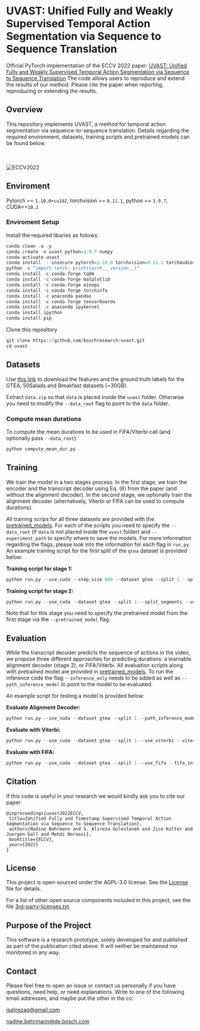 # UVAST: Unified Fully and Weakly Supervised Temporal Action Segmentation via Sequence to Sequence Translation

Official PyTorch implementation of the ECCV 2022 paper:
[UVAST: Unified Fully and Weakly Supervised Temporal Action Segmentation via Sequence to Sequence Translation](https://arxiv.org/tbd) 
The code allows users to reproduce and extend the results of our method. Please cite the paper when reporting, reproducing or extending the results.

## Overview

This repository implements UVAST, a method for temporal action segmentation via sequence-to-sequence translation.
Details regarding the required environment, datasets, training scripts and pretrained models can be found below.
 <br />
  <br />
   <br />

![ECCV2022](https://user-images.githubusercontent.com/25614955/179375271-1dd0eb92-45fa-42d9-8a37-8bd86bcee014.gif)


## Enviroment
Pytorch == `1.10.0+cu102`, 
torchvision == `0.11.1`, 
python == `3.9.7`, 
CUDA==`10.2`

### Enviroment Setup
Install the required libaries as follows:

``` python
conda clean -a -y
conda create -n uvast python=3.9.7 numpy
conda activate uvast
conda install  --insecure pytorch=1.10.0 torchvision=0.11.1 torchaudio=0.10.0 cudatoolkit=11.3.1  -c pytorch
python -c "import torch; print(torch.__version__)"
conda install -c conda-forge tqdm
conda install -c conda-forge matplotlib
conda install -c conda-forge einops
conda install -c conda-forge torchinfo
conda install -c anaconda pandas
conda install -c conda-forge tensorboardx
conda install -c anaconda ipykernel
conda install ipython
conda install pip
```

Clone this repository

``` python
git clone https://github.com/boschresearch/uvast.git
cd uvast
```
## Datasets
Use [this link](https://zenodo.org/record/3625992#.YsMSBdLMJhF) to download the features and the ground truth labels for the GTEA, 50Salads and Breakfast datasets (~30GB).

Extract `data.zip` so that `data` is placed inside the `uvast` folder. Otherwise you need to modify the `--data_root` flag to point to the `data` folder.

### Compute mean durations
To compute the mean durations to be used in FIFA/Viterbi call (and optionally pass `--data_root`):
``` python
python compute_mean_dur.py
```

## Training
We train the model in a two stages process:
In the first stage, we train the encoder and the transcript decoder using Eq. (6) from the paper (and without the alignment decoder).
In the second stage, we optionally train the alignment decoder (alternatively, Viterbi or FIFA can be used to compute durations). 

All training scrips for all three datasets are provided with the [pretrained_models](pretrained_models). For each of the scripts you need to specify the `--data_root` (if `data` is not placed inside the `uvast` folder) and `--experiment_path` to specify where to save the models. 
For more information regarding the flags, please look into  the information for each flag in `run.py`.
An example training script for the first split of the `gtea` dataset is provided below:

<strong>Training script for stage 1:</strong>
``` python
python run.py --use_cuda --step_size 800 --dataset gtea --split 1 --split_segments --use_pe_tgt --do_framewise_loss --do_framewise_loss_g --framewise_loss_g_apply_nothing --do_segwise_loss --do_segwise_loss_g --segwise_loss_g_apply_logsoftmax --do_crossattention_action_loss_nll
```

<strong>Training script for stage 2:</strong>
``` python
python run.py --use_cuda --dataset gtea --split 1 --split_segments --use_pe_tgt --use_alignment_dec --do_crossattention_dur_loss_ce --aug_rnd_drop --pretrained_model pretrained_models/gtea/split1/gtea_split1_stage1.model
```

Note that for this stage you need to specify the pretrained model from the first stage via the `--pretrained_model` flag.


## Evaluation

While the transcript decoder predicts the sequence of actions in the video, we propose three different approaches for predicting durations: a learnable alignment decoder (stage 2), or FIFA/Viterbi.
All evaluation scripts along with pretrained model are provided in [pretrained_models](pretrained_models).
To run the inference code the flag `--inference_only` needs to be added as well as `--path_inference_model` to point to the model to be evaluated.

An example script for testing a model is provided below:

<strong>Evaluate Alignment Decoder:</strong>
``` python
python run.py --use_cuda --dataset gtea --split 1 --path_inference_model pretrained_models/gtea/split1/gtea_split1_stage2.model --inference_only --split_segments --use_pe_tgt --use_alignment_dec 
```            

<strong>Evaluate with Viterbi:</strong>
``` python
python run.py --use_cuda --dataset gtea --split 1 --use_viterbi --viterbi_sample_rate 1 --path_inference_model pretrained_models/gtea/split1/gtea_split1_stage1.model --inference_only --split_segments --use_pe_tgt
```

<strong>Evaluate with FIFA:</strong>
``` python
python run.py --use_cuda --dataset gtea --split 1 --use_fifa --fifa_init_dur --path_inference_model pretrained_models/gtea/split1/gtea_split1_stage2.model --inference_only --split_segments --use_pe_tgt --use_alignment_dec
```

  
## Citation
If this code is useful in your research we would kindly ask you to cite our paper.
```
@inproceedings{uvast2022ECCV,
 title={Unified Fully and Timestamp Supervised Temporal Action Segmentation via Sequence to Sequence Translation},
 author={Nadine Behrmann and S. Alireza Golestaneh and Zico Kolter and Juergen Gall and Mehdi Noroozi},
 booktitle={ECCV},
 year={2022}
}
```

##  License

This project is open-sourced under the AGPL-3.0 license. See the [License](LICENSE) file for details.

For a list of other open source components included in this project, see the file [3rd-party-licenses.txt](3rd-party-licenses.txt).

## Purpose of the Project
This software is a research prototype, solely developed for and published as
part of the publication cited above. It will neither be
maintained nor monitored in any way.

## Contact
Please feel free to open an issue or contact us personally if you have questions, need help, or need explanations.
Write to one of the following email addresses, and maybe put the other in the cc:

isalirezag@gmail.com

nadine.behrmann@de.bosch.com

